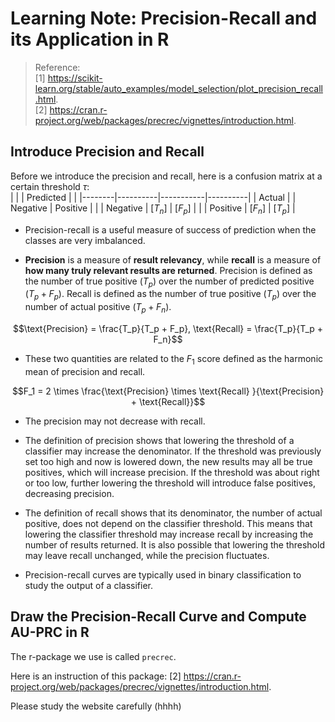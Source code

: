 # Learning Note: Precision-Recall and its Application in R

> Reference:     
> [1] https://scikit-learn.org/stable/auto_examples/model_selection/plot_precision_recall.html.     
> [2] https://cran.r-project.org/web/packages/precrec/vignettes/introduction.html.  


## Introduce Precision and Recall 

Before we introduce the precision and recall, here is a confusion matrix at a certain threshold $\tau$:  
|        |          | Predicted |          |
|--------|----------|-----------|----------|
| Actual |          | Negative  | Positive |
|        | Negative | [$T_n$]   | [$F_p$]  |
|        | Positive | [$F_n$]   | [$T_p$]  |

- Precision-recall is a useful measure of success of prediction when the classes are very imbalanced.    

- **Precision** is a measure of **result relevancy**, while **recall** is a measure of **how many truly relevant results are returned**. 
Precision is defined as the number of true positive ($T_p$) over the number of predicted positive ($T_p + F_p$).
Recall is defined as the number of true positive ($T_p$) over the number of actual positive ($T_p + F_n$). 
```math
\text{Precision} = \frac{T_p}{T_p + F_p},  
\text{Recall} = \frac{T_p}{T_p + F_n}
```

- These two quantities are related to the $F_1$ score defined as the harmonic mean of precision and recall.
```math
F_1 = 2 \times \frac{\text{Precision} \times \text{Recall} }{\text{Precision} + \text{Recall}}
```

- The precision may not decrease with recall. 

- The definition of precision shows that lowering the threshold of a classifier may increase the denominator. 
If the threshold was previously set too high and now is lowered down, the new results may all be true positives, which will increase precision. 
If the threshold was about right or too low, further lowering the threshold will introduce false positives, decreasing precision.

- The definition of recall shows that its denominator, the number of actual positive, does not depend on the classifier threshold. 
This means that lowering the classifier threshold may increase recall by increasing the number of results returned. 
It is also possible that lowering the threshold may leave recall unchanged, while the precision fluctuates. 

- Precision-recall curves are typically used in binary classification to study the output of a classifier.  



## Draw the Precision-Recall Curve and Compute AU-PRC in R

The r-package we use is called `precrec`.   

Here is an instruction of this package: [2] https://cran.r-project.org/web/packages/precrec/vignettes/introduction.html.  

<!-- The `evalmod` function calculates ROC and Precision-Recall curves and returns an S3 object. 

```{r}
library(precrec}

# Load a test dataset
data(P10N10)

# Calculate ROC and Precision-Recall curves
sscurves <- evalmod(scores = P10N10$scores, labels = P10N10$labels)
```

The `precrec` package proves nine S3 generics for the S3 object created by the `evalmod` function.

 -->
 
 Please study the website carefully (hhhh)
